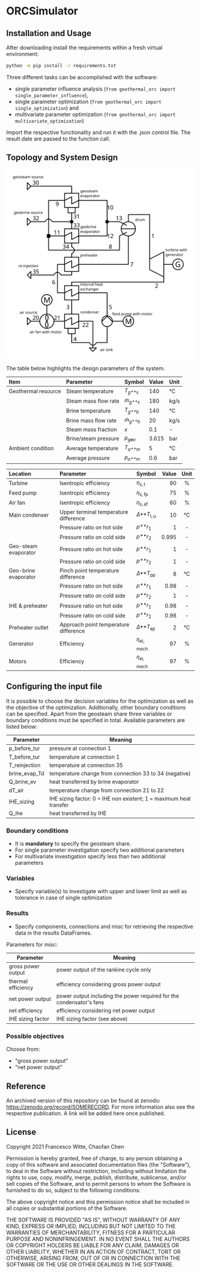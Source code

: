 # ORCSimulator

## Installation and Usage

After downloading install the requirements within a fresh virtual environment:

```sh
python -m pip install -r requirements.txt
```

Three different tasks can be accomplished with the software:

- single parameter influence analysis (`from geothermal_orc import single_parameter_influence`),
- single parameter optimization (`from geothermal_orc import single_optimization`) and
- multivariate parameter optimization (`from geothermal_orc import multivariate_optimization`)

Import the respective functionality and run it with the .json control file.
The result date are passed to the function call.

## Topology and System Design

![Alt flow diagram of the geothermal ORC](./flowdiagram.svg)

The table below highlights the design parameters of the system.

| Item                | Parameter            | Symbol                  | Value | Unit  |
|:--------------------|:---------------------|:------------------------|:------|:------|
| Geothermal resource | Steam temperature    | *T*<sub>*g**s*</sub>    | 140   |  °C   |
|                     | Steam mass flow rate | *ṁ*<sub>*g**s*</sub>    | 180   |  kg/s |
|                     | Brine temperature    | *T*<sub>*g**b*</sub>    | 140   |  °C   |
|                     | Brine mass flow rate | *ṁ*<sub>*g**b*</sub>    | 20    |  kg/s |
|                     | Steam mass fraction  | *x*                     | 0.1   | \-    |
|                     | Brine/steam pressure | *p*<sub>*g**e**o*</sub> | 3.615 | bar   |
| Ambient condition   | Average temperature  | *T*<sub>*a**m*</sub>    | 5     |  °C   |
|                     | Average pressure     | *p*<sub>*a**m*</sub>    | 0.6   |  bar  |

| Location             | Parameter                             | Symbol                 | Value | Unit |
|:---------------------|:--------------------------------------|:-----------------------|------:|:----:|
| Turbine              | Isentropic efficiency                 | *η*<sub>s, t</sub>     |    90 |  %   |
| Feed pump            | Isentropic efficiency                 | *η*<sub>s, fp</sub>    |    75 |  %   |
| Air fan              | Isentropic efficiency                 | *η*<sub>s, af</sub>    |    60 |  %   |
| Main condenser       | Upper terminal temperature difference | *Δ**T*<sub>t, u</sub>  |    10 |  °C  |
|                      | Pressure ratio on hot side            | *p**r*<sub>1</sub>     |     1 |  \-  |
|                      | Pressure ratio on cold side           | *p**r*<sub>2</sub>     | 0.995 |  \-  |
| Geo-steam evaporator | Pressure ratio on hot side            | *p**r*<sub>1</sub>     |     1 |  \-  |
|                      | Pressure ratio on cold side           | *p**r*<sub>2</sub>     |     1 |  \-  |
| Geo-brine evaporator | Pinch point temperature difference    | *Δ**T*<sub>pp</sub>    |     8 |  °C  |
|                      | Pressure ratio on hot side            | *p**r*<sub>1</sub>     |  0.98 |  \-  |
|                      | Pressure ratio on cold side           | *p**r*<sub>2</sub>     |     1 |  \-  |
| IHE & preheater      | Pressure ratio on hot side            | *p**r*<sub>1</sub>     |  0.98 |  \-  |
|                      | Pressure ratio on cold side           | *p**r*<sub>2</sub>     |  0.98 |  \-  |
| Preheater outlet     | Approach point temperature difference | *Δ**T*<sub>ap</sub>    |     2 |  °C  |
| Generator            | Efficiency                            | *η*<sub>el, mech</sub> |    97 |  %   |
| Motors               | Efficiency                            | *η*<sub>el, mech</sub> |    97 |  %   |

## Configuring the input file

It is possible to choose the decision variables for the optimization as well as
the objective of the optimization. Additionally, other boundary conditions can
be specified. Apart from the geosteam share three variables or boundary
conditions must be specified in total. Available parameters are listed below:

| Parameter     | Meaning                                                            |
|---------------|--------------------------------------------------------------------|
| p_before_tur  | pressure at connection 1                                           |
| T_before_tur  | temperature at connection 1                                        |
| T_reinjection | temperature at connection 35                                       |
| brine_evap_Td | temperature change from connection 33 to 34 (negative)             |
| Q_brine_ev    | heat transferred by brine evaporator                               |
| dT_air        | temperature change from connection 21 to 22                        |
| IHE_sizing    | IHE sizing factor: 0 = IHE non existent; 1 = maximum heat transfer |
| Q_ihe         | heat transferred by IHE                                            |

### Boundary conditions

- It is **mandatory** to specify the geosteam share.
- For single parameter investigation specify two additional parameters
- For multivariate investigation specify less than two additional parameters

### Variables

- Specify variable(s) to investigate with upper and lower limit as well as
  tolerance in case of single optimization

### Results

- Specify components, connections and misc for retrieving the respective data
  in the results DataFrames.

Parameters for misc:

| Parameter          | Meaning                                                              |
|--------------------|----------------------------------------------------------------------|
| gross power output | power output of the rankine cycle only                               |
| thermal efficiency | efficiency considering gross power output                            |
| net power output   | power output including the power required for the condensator's fans |
| net efficiency     | efficiency considering net power output                              |
| IHE sizing factor  | IHE sizing factor (see above)                                        |

### Possible objectives

Choose from:

- "gross power output"
- "net power output"

## Reference

An archived version of this repository can be found at zenodo:
https://zenodo.org/record/SOMERECORD. For more information also see the
respective publication. A link will be added here once published.

## License

Copyright 2021 Francesco Witte, Chaofan Chen

Permission is hereby granted, free of charge, to any person obtaining a copy of
this software and associated documentation files (the "Software"), to deal in
the Software without restriction, including without limitation the rights to
use, copy, modify, merge, publish, distribute, sublicense, and/or sell copies of
the Software, and to permit persons to whom the Software is furnished to do so,
subject to the following conditions:

The above copyright notice and this permission notice shall be included in all
copies or substantial portions of the Software.

THE SOFTWARE IS PROVIDED "AS IS", WITHOUT WARRANTY OF ANY KIND, EXPRESS OR
IMPLIED, INCLUDING BUT NOT LIMITED TO THE WARRANTIES OF MERCHANTABILITY, FITNESS
FOR A PARTICULAR PURPOSE AND NONINFRINGEMENT. IN NO EVENT SHALL THE AUTHORS OR
COPYRIGHT HOLDERS BE LIABLE FOR ANY CLAIM, DAMAGES OR OTHER LIABILITY, WHETHER
IN AN ACTION OF CONTRACT, TORT OR OTHERWISE, ARISING FROM, OUT OF OR IN
CONNECTION WITH THE SOFTWARE OR THE USE OR OTHER DEALINGS IN THE SOFTWARE.
